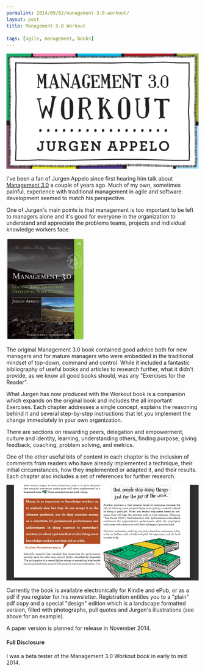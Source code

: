 ```yaml
---
permalink: 2014/09/02/management-3.0-workout/
layout: post
title: Management 3.0 Workout

tags: [agile, management, books]
---
```


![cover](/img/posts/management-30-workout/management-30-workout.webp)

I've been a fan of Jurgen Appelo since first hearing him talk about [Management 3.0](http://www.management30.com/)
a couple of years ago. Much of my own, sometimes painful, experience with
traditional management in agile and software development seemed to match
his perspective.

One of Jurgen's main points is that management is too important to be left to
managers alone and it's good for everyone in the organization to understand and appreciate
the problems teams, projects and individual knowledge workers face.

![original](/img/posts/management-30-workout/management-30.webp)

The original Management 3.0 book contained good advice both for new managers
and for mature managers who were embedded in the traditional mindset of top-down,
command and control. While it included a fantastic bibliography of useful books
and articles to research further, what it didn't provide, as we know all
good books should, was any "Exercises for the Reader".

What Jurgen has now produced with the Workout book is a companion which expands
on the original book and includes the all important Exercises. Each chapter addresses
a single concept, explains the reasoning behind it and several step-by-step
instructions that let you implement the change immediately in your own organization.

There are sections on rewarding peers, delegation and empowerment, culture and
identity, learning, understanding others, finding purpose, giving feedback, coaching,
problem solving, and metrics.

One of the other useful bits of content in each chapter is the inclusion of
comments from readers who have already implemented a technique, their initial
circumstances, how they implemented or adapted it, and their results. Each
chapter also includes a set of references for further research.

![design edition](/img/posts/management-30-workout/design-edition.webp)

Currently the book is available electronically for Kindle and ePub, or as a
pdf if you register for his newsletter. Registration entitles you to a "plain"
pdf copy and a special "design" edition which is a landscape formatted
version, filled with photographs, pull quotes and Jurgen's illustrations
(see above for an example).

A paper version is planned for release in November 2014.

<div class="alert alert-info">
<h4>Full Disclosure</h4>
I was a beta tester of the Management 3.0 Workout book in early to mid 2014.
</div>
